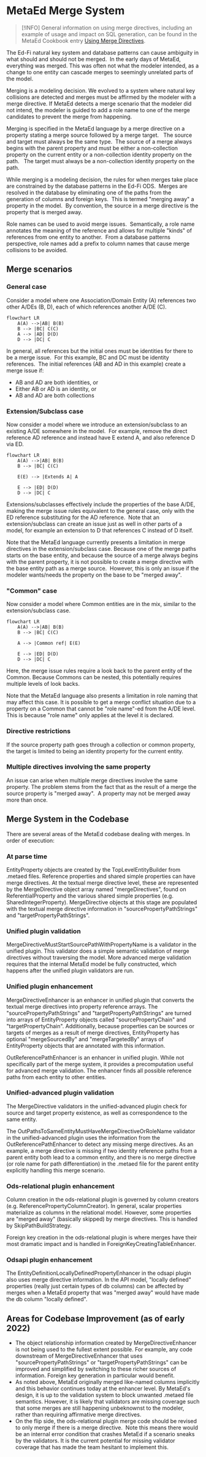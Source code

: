 # MetaEd Merge System  

> [!INFO] General information on using merge directives, including an example of usage and impact on SQL generation, can be
> found in the MetaEd Cookbook entry [Using Merge
> Directives](https://techdocs.ed-fi.org/display/METAED20/14+-+Using+Merge+Directives).

The Ed-Fi natural key system and database patterns can cause ambiguity in what should and should not be merged.  In the early
days of MetaEd, everything was merged. This was often not what the modeler intended, as a change to one entity can cascade
merges to seemingly unrelated parts of the model.

Merging is a modeling decision. We evolved to a system where natural key collisions are detected and merges must be affirmed
by the modeler with a merge directive. If MetaEd detects a merge scenario that the modeler did not intend, the modeler is
guided to add a role name to one of the merge candidates to prevent the merge from happening.

Merging is specified in the MetaEd language by a merge directive on a property stating a merge source followed by a merge
target.   The source and target must always be the same type.  The source of a merge always begins with the parent property
and must be either a non-collection property on the current entity or a non-collection identity property on the path.   The
target must always be a non-collection identity property on the path.

While merging is a modeling decision, the rules for when merges take place are constrained by the database patterns in the
Ed-Fi ODS.  Merges are resolved in the database by eliminating one of the paths from the generation of columns and foreign
keys.  This is termed "merging away" a property in the model.  By convention, the source in a merge directive is the property
that is merged away.

Role names can be used to avoid merge issues.  Semantically, a role name annotates the meaning of the reference and allows
for multiple "kinds" of references from one entity to another.  From a database patterns perspective, role names add a prefix
to column names that cause merge collisions to be avoided.

## Merge scenarios

### General case

Consider a model where one Association/Domain Entity (A) references two other A/DEs (B, D), each of which references another
A/DE (C).

```mermaid
flowchart LR
    A(A) -->|AB| B(B)
    B --> |BC| C(C)
    A --> |AD| D(D)
    D --> |DC| C
```

In general, all references but the initial ones must be identities for there to be a merge issue.  For this example, BC and
DC must be identity references.  The initial references (AB and AD in this example) create a merge issue if:

* AB and AD are both identities, or
* Either AB or AD is an identity, or
* AB and AD are both collections

### Extension/Subclass case

Now consider a model where we introduce an extension/subclass to an existing A/DE somewhere in the model.  For example,
remove the direct reference AD reference and instead have E extend A, and also reference D via ED.

```mermaid
flowchart LR
    A(A) -->|AB| B(B)
    B --> |BC| C(C)

    E(E) --> |Extends A| A

    E --> |ED| D(D)
    D --> |DC| C
```

Extensions/subclasses effectively include the properties of the base A/DE, making the merge issue rules equivalent to the
general case, only with the ED reference substituting for the AD reference.  Note that an extension/subclass can create an
issue just as well in other parts of a model, for example an extension to D that references C instead of D itself.

Note that the MetaEd language currently presents a limitation in merge directives in the extension/subclass case. Because one
of the merge paths starts on the base entity, and because the source of a merge always begins with the parent property, it is
not possible to create a merge directive with the base entity path as a merge source.  However, this is only an issue if the
modeler wants/needs the property on the base to be "merged away".

### "Common" case

Now consider a model where Common entities are in the mix, similar to the extension/subclass case.

```mermaid
flowchart LR
    A(A) -->|AB| B(B)
    B --> |BC| C(C)

    A --> |Common ref| E(E)

    E --> |ED| D(D)
    D --> |DC| C
```

Here, the merge issue rules require a look back to the parent entity of the Common. Because Commons can be nested, this
potentially requires multiple levels of look backs.

Note that the MetaEd language also presents a limitation in role naming that may affect this case. It is possible to get a
merge conflict situation due to a property on a Common that cannot be "role name"-ed from the A/DE level.  This is because
"role name" only applies at the level it is declared.

### Directive restrictions

If the source property path goes through a collection or common property, the target is limited to being an identity property
for the current entity.

### Multiple directives involving the same property

An issue can arise when multiple merge directives involve the same property. The problem stems from the fact that as the
result of a merge the source property is "merged away".  A property may not be merged away more than once.

## Merge System in the Codebase

There are several areas of the MetaEd codebase dealing with merges. In order of execution:

### At parse time

EntityProperty objects are created by the TopLevelEntityBuilder from .metaed files. Reference properties and shared simple
properties can have merge directives. At the textual merge directive level, these are represented by the MergeDirective
object array named "mergeDirectives", found on ReferentialProperty and the various shared simple properties (e.g.
SharedIntegerProperty). MergeDirective objects at this stage are populated with the textual merge directive information in
"sourcePropertyPathStrings" and "targetPropertyPathStrings".

### Unified plugin validation

MergeDirectiveMustStartSourcePathWithPropertyName is a validator in the unified plugin. This validator does a simple semantic
validation of merge directives without traversing the model. More advanced merge validation requires that the internal MetaEd
model be fully constructed, which happens after the unified plugin validators are run.

### Unified plugin enhancement

MergeDirectiveEnhancer is an enhancer in unified plugin that converts the textual merge directives into property reference
arrays. The "sourcePropertyPathStrings" and "targetPropertyPathStrings" are turned into arrays of EntityProperty objects
called "sourcePropertyChain" and "targetPropertyChain". Additionally, because properties can be sources or targets of merges
as a result of merge directives, EntityProperty has optional "mergeSourcedBy" and "mergeTargetedBy" arrays of EntityProperty
objects that are annotated with this information.

OutReferencePathEnhancer is an enhancer in unified plugin. While not specifically part of the merge system, it provides a
precomputation useful for advanced merge validation. The enhancer finds all possible reference paths from each entity to
other entities.

### Unified-advanced plugin validation

The MergeDirective validators in the unified-advanced plugin check for source and target property existence, as well as
correspondence to the same entity.

The OutPathsToSameEntityMustHaveMergeDirectiveOrRoleName validator in the unified-advanced plugin uses the information from
the OutReferencePathEnhancer to detect any missing merge directives. As an example, a merge directive is missing if two
identity reference paths from a parent entity both lead to a common entity, and there is no merge directive (or role name for
path differentiation) in the .metaed file for the parent entity explicitly handling this merge scenario.

### Ods-relational plugin enhancement

Column creation in the ods-relational plugin is governed by column creators (e.g. ReferencePropertyColumnCreator). In
general, scalar properties materialize as columns in the relational model. However, some properties are "merged away"
(basically skipped) by merge directives. This is handled by SkipPathBuildStrategy.

Foreign key creation in the ods-relational plugin is where merges have their most dramatic impact and is handled in
ForeignKeyCreatingTableEnhancer.

### Odsapi plugin enhancement

The EntityDefinitionLocallyDefinedPropertyEnhancer in the odsapi plugin also uses merge directive information. In the API
model, "locally defined" properties (really just certain types of db columns) can be affected by merges when a MetaEd
property that was "merged away" would have made the db column "locally defined".

## Areas for Codebase Improvement (as of early 2022)

* The object relationship information created by MergeDirectiveEnhancer is not being used to the fullest extent possible. For
  example, any code downstream of MergeDirectiveEnhancer that uses "sourcePropertyPathStrings" or "targetPropertyPathStrings"
  can be improved and simplified by switching to these richer sources of information. Foreign key generation in particular
  would benefit.
* As noted above, MetaEd originally merged like-named columns implicitly and this behavior continues today at the enhancer
  level. By MetaEd's design, it is up to the validation system to block unwanted .metaed file semantics. However, it is
  likely that validators are missing coverage such that some merges are still happening unbeknownst to the modeler, rather
  than requiring affirmative merge directives.
* On the flip side, the ods-relational plugin merge code should be revised to only merge if there is a merge directive.  Note
  this means there would be an internal error condition that crashes MetaEd if a scenario sneaks by the validators. It is the
  current potential for missing validator coverage that has made the team hesitant to implement this.

